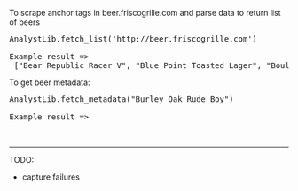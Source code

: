 To scrape anchor tags in beer.friscogrille.com and parse data to return list of beers

<pre>
AnalystLib.fetch_list('http://beer.friscogrille.com')

Example result =>
 ["Bear Republic Racer V", "Blue Point Toasted Lager", "Boulder Hoopla Pale Ale (N2)", "Boulevard Double Wide IPA", "Boulevard Tank 7 Farmhouse Ale", "Boulevard/Pretty Things Stingo", "Brewer's Art Resurrection", "Brooklyn Post Road Pumpkin Ale", "Burley Oak Rude Boy", "Dogfish Head Chicory Stout", "Xingu Black Beer"]
</pre>

To get beer metadata:

<pre>
AnalystLib.fetch_metadata("Burley Oak Rude Boy")

Example result =>
 <AnalystLib::Metadata:0x78a02404 @rating_score="89", @rating_desc="CANNOT FIND", @abv="9.00", @description="CANNOT FIND"> 
 
</pre>

----
TODO:
- capture failures
